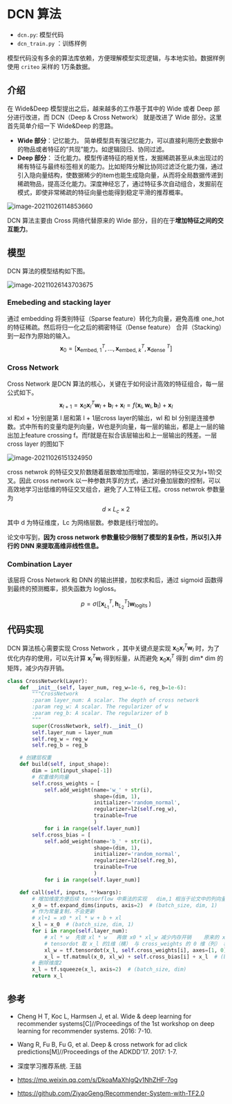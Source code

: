 # DCN 算法

- `dcn.py`: 模型代码
- `dcn_train.py` ：训练样例

模型代码没有多余的算法库依赖，方便理解模型实现逻辑，与本地实验。数据样例使用 `criteo` 采样的 1万条数据。

## 介绍

在 Wide&Deep 模型提出之后，越来越多的工作基于其中的 Wide 或者 Deep 部分进行改进，而 DCN（Deep & Cross Network） 就是改进了 Wide 部分。这里首先简单介绍一下 Wide&Deep 的思路。

- **Wide 部分**：记忆能力。 简单模型具有强记忆能力，可以直接利用历史数据中的物品或者特征的“共现”能力。如逻辑回归、协同过滤。
- **Deep 部分**： 泛化能力。模型传递特征的相关性，发掘稀疏甚至从未出现过的稀有特征与最终标签相关的能力。比如矩阵分解比协同过滤泛化能力强，通过引入隐向量结构，使数据稀少的item也能生成隐向量，从而将全局数据传递到稀疏物品，提高泛化能力。深度神经忘了，通过特征多次自动组合，发掘前在模式，即使非常稀疏的特征向量也能得到稳定平滑的推荐概率。

![image-20211026114853660](https://gitee.com/skyexu/images/raw/master/img/Wide_deep_model.png)

DCN 算法主要由 Cross 网络代替原来的 Wide 部分，目的在于**增加特征之间的交互能力**。



## 模型

DCN 算法的模型结构如下图。

![image-20211026143703675](https://gitee.com/skyexu/images/raw/master/img/dcn_model.png)



### Emebeding and stacking layer

通过 embedding 将类别特征（Sparse feature）转化为向量，避免高维 one_hot 的特征稀疏。然后将归一化之后的稠密特征（Dense feature） 合并（Stacking）到一起作为原始的输入。
$$
\mathbf{x}_{0}=\left[\mathbf{x}_{\text {embed, } 1}^{T}, \ldots, \mathbf{x}_{\text {embed, } k}^{T}, \mathbf{x}_{\text {dense }}^{T}\right]
$$


### Cross Network

Cross Network 是DCN 算法的核心，关键在于如何设计高效的特征组合，每一层公式如下。
$$
\mathbf{x}_{l+1}=\mathbf{x}_{0} \mathbf{x}_{l}^{T} \mathbf{w}_{l}+\mathbf{b}_{l}+\mathbf{x}_{l}=f\left(\mathbf{x}_{l}, \mathbf{w}_{l}, \mathbf{b}_{l}\right)+\mathbf{x}_{l}
$$
xl 和xl + 1分别是第 l 层和第 l + 1层cross layer的输出，wl 和 bl 分别是连接参数。式中所有的变量均是列向量，W也是列向量，每一层的输出，都是上一层的输出加上feature crossing f。而f就是在拟合该层输出和上一层输出的残差。一层 cross layer 的图如下

![image-20211026151324950](https://gitee.com/skyexu/images/raw/master/img/dcn_cross_layer.png)

cross netwrok 的特征交叉阶数随着层数增加而增加，第l层的特征交叉为l+1阶交叉。因此 cross network 以一种参数共享的方式，通过对叠加层数的控制，可以高效地学习出低维的特征交叉组合，避免了人工特征工程。cross netwrok 参数量为
$$
d \times L_{c} \times 2
$$
其中 d 为特征维度，Lc 为网络层数。参数是线行增加的。

论文中写到，**因为 cross network 参数量较少限制了模型的复杂性，所以引入并行的 DNN 来提取高维非线性信息。**



### Combination Layer

该层将 Cross Network 和 DNN 的输出拼接，加权求和后，通过 sigmoid 函数得到最终的预测概率，损失函数为 logloss。


$$
p=\sigma\left(\left[\mathbf{x}_{L_{1}}^{T}, \mathbf{h}_{L_{2}}^{T}\right] \mathbf{w}_{\text {logits }}\right)
$$


## 代码实现

DCN 算法核心需要实现 Cross Network ，其中关键点是实现 $\mathbf{x}_{0} \mathbf{x}_{l}^{T} \mathbf{w}_{l}$ 时，为了优化内存的使用，可以先计算 $\mathbf{x}_{l}^{T} \mathbf{w}_{l}$ 得到标量，从而避免 $\mathbf{x}_{0} \mathbf{x}_{l}^{T}$ 得到 dim* dim 的矩阵，减少内存开销。

```python
class CrossNetwork(Layer): 
    def __init__(self, layer_num, reg_w=1e-6, reg_b=1e-6):
        """CrossNetwork
        :param layer_num: A scalar. The depth of cross network
        :param reg_w: A scalar. The regularizer of w
        :param reg_b: A scalar. The regularizer of b
        """
        super(CrossNetwork, self).__init__()
        self.layer_num = layer_num
        self.reg_w = reg_w
        self.reg_b = reg_b

    # 创建层权重
    def build(self, input_shape):
        dim = int(input_shape[-1])
        # 权重维列向量
        self.cross_weights = [
            self.add_weight(name='w_' + str(i),
                            shape=(dim, 1),
                            initializer='random_normal',
                            regularizer=l2(self.reg_w),
                            trainable=True
                            )
            for i in range(self.layer_num)]
        self.cross_bias = [
            self.add_weight(name='b_' + str(i),
                            shape=(dim, 1),
                            initializer='random_normal',
                            regularizer=l2(self.reg_b),
                            trainable=True
                            )
            for i in range(self.layer_num)]

    def call(self, inputs, **kwargs):
        # 增加维度方便后续 tensorflow 中乘法的实现   dim,1 相当于论文中的列向量
        x_0 = tf.expand_dims(inputs, axis=2)  # (batch_size, dim, 1)
        # 作为常量复制，不会更新
        # xl+1 = x0 * xl * w + b + xl
        x_l = x_0  # (batch_size, dim, 1)
        for i in range(self.layer_num):
            # xl * w  先做 xl * w   再做 x0 * xl_w 减少内存开销    原来的 x0 * xl * w 的方式 会出现   dim*dim 的维度参数，而这个方式不会出现
            # tensordot 取 x_l 的1维（横） 与 cross_weights 的 0 维（列） 相乘 (batch_size, dim, 1) * ( dim,1) 得到标量 
            xl_w = tf.tensordot(x_l, self.cross_weights[i], axes=[1, 0])  # (batch_size, 1, 1 )
            x_l = tf.matmul(x_0, xl_w) + self.cross_bias[i] + x_l  # (batch_size, dim, 1)
        # 删除维度2
        x_l = tf.squeeze(x_l, axis=2)  # (batch_size, dim)
        return x_l
```





## 参考

- Cheng H T, Koc L, Harmsen J, et al. Wide & deep learning for recommender systems[C]//Proceedings of the 1st workshop on deep learning for recommender systems. 2016: 7-10.

- Wang R, Fu B, Fu G, et al. Deep & cross network for ad click predictions[M]//Proceedings of the ADKDD'17. 2017: 1-7.
- 深度学习推荐系统. 王喆
- https://mp.weixin.qq.com/s/DkoaMaXhlgQv1NhZHF-7og
- https://github.com/ZiyaoGeng/Recommender-System-with-TF2.0